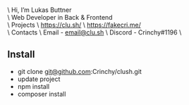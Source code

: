 \
\ Hi, I’m Lukas Buttner
\
\ Web Developer in Back & Frontend
\
\ Projects
\ https://clu.sh/
\ https://fakecri.me/
\
\ Contacts
\ Email - email@clu.sh
\ Discord - Crinchy#1196
\

## Install

- git clone git@github.com:Crinchy/clush.git
- update project
- npm install
- composer install
